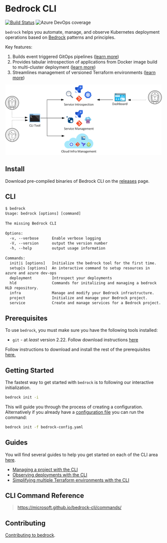 # Bedrock CLI

[![Build Status](https://dev.azure.com/epicstuff/bedrock/_apis/build/status/microsoft.bedrock-cli?branchName=master)](https://dev.azure.com/epicstuff/bedrock/_build/latest?definitionId=2328&branchName=master)
![Azure DevOps coverage](https://img.shields.io/azure-devops/coverage/epicstuff/bedrock/2328/master)

`bedrock` helps you automate, manage, and observe Kubernetes deployment
operations based on [Bedrock](http://aka.ms/bedrock) patterns and principles.

Key features:

1. Builds event triggered GitOps pipelines
   ([learn more](./guides/project-service-management-guide.md))
2. Provides tabular introspection of applications from Docker image build to
   multi-cluster deployment
   ([learn more](./guides/service-introspection-onboarding.md))
3. Streamlines management of versioned Terraform environments
   ([learn more](./guides/infra/README.md#guides))

![bedrock diagram](./guides/images/bedrock.png)

## Install

Download pre-compiled binaries of Bedrock CLI on the
[releases](https://github.com/microsoft/bedrock-cli/releases) page.

## CLI

```shell
$ bedrock
Usage: bedrock [options] [command]

The missing Bedrock CLI

Options:
  -v, --verbose      Enable verbose logging
  -V, --version      output the version number
  -h, --help         output usage information

Commands:
  init|i [options]   Initialize the bedrock tool for the first time.
  setup|s [options]  An interactive command to setup resources in azure and azure dev-ops
  deployment         Introspect your deployments
  hld                Commands for initalizing and managing a bedrock HLD repository.
  infra              Manage and modify your Bedrock infrastructure.
  project            Initialize and manage your Bedrock project.
  service            Create and manage services for a Bedrock project.
```

## Prerequisites

To use `bedrock`, you must make sure you have the following tools installed:

- `git` - at _least_ version 2.22. Follow download instructions
  [here](https://git-scm.com/downloads)

Follow instructions to download and install the rest of the prerequisites
[here.](https://github.com/microsoft/bedrock/blob/master/tools/prereqs/README.md)

## Getting Started

The fastest way to get started with `bedrock` is to following our interactive
initialization.

```bash
bedrock init -i
```

This will guide you through the process of creating a configuration.
Alternatively if you already have a [configuration file](./guide/config-file.md)
you can run the command:

```bash
bedrock init -f bedrock-config.yaml
```

## Guides

You will find several guides to help you get started on each of the CLI area
[here](./guides/README.md).

- [Managing a project with the CLI](./guides/project-service-management-guide.md)
- [Observing deployments with the CLI](./guides/service-introspection-onboarding.md)
- [Simplifying multiple Terraform environments with the CLI](./guides/infra/README.md#guides)

## CLI Command Reference

> https://microsoft.github.io/bedrock-cli/commands/

## Contributing

[Contributing to bedrock](./guides/contributing.md).
